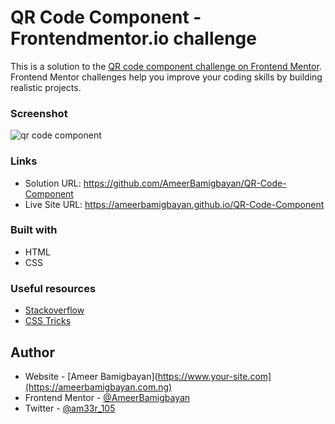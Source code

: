 # QR Code Component - Frontendmentor.io challenge
 
 This is a solution to the [QR code component challenge on Frontend Mentor](https://www.frontendmentor.io/challenges/qr-code-component-iux_sIO_H). Frontend Mentor challenges help you improve your coding skills by building realistic projects. 
 
 ### Screenshot
 
![qr code component](https://user-images.githubusercontent.com/76779409/173219635-de4c234a-c5f7-4eed-9b5e-26df12efc96c.png)

### Links
- Solution URL: https://github.com/AmeerBamigbayan/QR-Code-Component
- Live Site URL: https://ameerbamigbayan.github.io/QR-Code-Component

### Built with
- HTML
- CSS


### Useful resources
 - [Stackoverflow](https://stackoverflow.com)
 - [CSS Tricks](https://css-tricks.com)


## Author

- Website - [Ameer Bamigbayan](https://www.your-site.com](https://ameerbamigbayan.com.ng)
- Frontend Mentor - [@AmeerBamigbayan](https://www.frontendmentor.io/profile/AmeerBamigbayan)
- Twitter - [@am33r_105](https://twitter.com/am33r_105)



